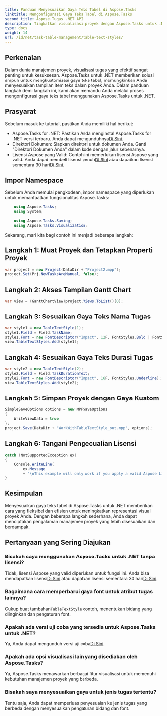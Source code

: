 ```yaml
---
title: Panduan Menyesuaikan Gaya Teks Tabel di Aspose.Tasks
linktitle: Mengonfigurasi Gaya Teks Tabel di Aspose.Tasks
second_title: Aspose.Tugas .NET API
description: Tingkatkan visualisasi proyek dengan Aspose.Tasks untuk .NET. Pelajari cara mengonfigurasi gaya teks tabel langkah demi langkah. Meningkatkan efisiensi dan presentasi.
type: docs
weight: 14
url: /id/net/task-table-management/table-text-styles/
---
```

## Perkenalan
Dalam dunia manajemen proyek, visualisasi tugas yang efektif sangat penting untuk kesuksesan. Aspose.Tasks untuk .NET memberikan solusi ampuh untuk mengkustomisasi gaya teks tabel, memungkinkan Anda menyesuaikan tampilan item teks dalam proyek Anda. Dalam panduan langkah demi langkah ini, kami akan memandu Anda melalui proses mengonfigurasi gaya teks tabel menggunakan Aspose.Tasks untuk .NET.
## Prasyarat
Sebelum masuk ke tutorial, pastikan Anda memiliki hal berikut:
- Aspose.Tasks for .NET: Pastikan Anda menginstal Aspose.Tasks for .NET versi terbaru. Anda dapat mengunduhnya[Di Sini](https://releases.aspose.com/tasks/net/).
- Direktori Dokumen: Siapkan direktori untuk dokumen Anda. Ganti "Direktori Dokumen Anda" dalam kode dengan jalur sebenarnya.
-  Lisensi Aspose yang Valid: Contoh ini memerlukan lisensi Aspose yang valid. Anda dapat membeli lisensi penuh[Di Sini](https://purchase.aspose.com/buy) atau dapatkan lisensi sementara 30 hari[Di Sini](https://purchase.aspose.com/temporary-license/).
## Impor Namespace
Sebelum Anda memulai pengkodean, impor namespace yang diperlukan untuk memanfaatkan fungsionalitas Aspose.Tasks:
```csharp
    using Aspose.Tasks;
    using System;
    
    using Aspose.Tasks.Saving;
    using Aspose.Tasks.Visualization;
```
Sekarang, mari kita bagi contoh ini menjadi beberapa langkah:
## Langkah 1: Muat Proyek dan Tetapkan Properti Proyek
```csharp
var project = new Project(DataDir + "Project2.mpp");
project.Set(Prj.NewTasksAreManual, false);
```
## Langkah 2: Akses Tampilan Gantt Chart
```csharp
var view = (GanttChartView)project.Views.ToList()[0];
```
## Langkah 3: Sesuaikan Gaya Teks Nama Tugas
```csharp
var style1 = new TableTextStyle(1);
style1.Field = Field.TaskName;
style1.Font = new FontDescriptor("Impact", 12F, FontStyles.Bold | FontStyles.Italic);
view.TableTextStyles.Add(style1);
```
## Langkah 4: Sesuaikan Gaya Teks Durasi Tugas
```csharp
var style2 = new TableTextStyle(2);
style2.Field = Field.TaskDurationText;
style2.Font = new FontDescriptor("Impact", 16F, FontStyles.Underline);
view.TableTextStyles.Add(style2);
```
## Langkah 5: Simpan Proyek dengan Gaya Kustom
```csharp
SimpleSaveOptions options = new MPPSaveOptions
{
    WriteViewData = true
};
project.Save(DataDir + "WorkWithTableTextStyle_out.mpp", options);
```
## Langkah 6: Tangani Pengecualian Lisensi
```csharp
catch (NotSupportedException ex)
{
    Console.WriteLine(
        ex.Message
        + "\nThis example will only work if you apply a valid Aspose License. You can purchase a full license or get a 30-day temporary license from [Aspose](http://www.aspose.com/purchase/default.aspx).");
}
```
## Kesimpulan
Menyesuaikan gaya teks tabel di Aspose.Tasks untuk .NET memberikan cara yang fleksibel dan efisien untuk meningkatkan representasi visual proyek Anda. Dengan beberapa langkah sederhana, Anda dapat menciptakan pengalaman manajemen proyek yang lebih disesuaikan dan berdampak.
## Pertanyaan yang Sering Diajukan
### Bisakah saya menggunakan Aspose.Tasks untuk .NET tanpa lisensi?
 Tidak, lisensi Aspose yang valid diperlukan untuk fungsi ini. Anda bisa mendapatkan lisensi[Di Sini](https://purchase.aspose.com/buy) atau dapatkan lisensi sementara 30 hari[Di Sini](https://purchase.aspose.com/temporary-license/).
### Bagaimana cara memperbarui gaya font untuk atribut tugas lainnya?
 Cukup buat tambahan`TableTextStyle` contoh, menentukan bidang yang diinginkan dan pengaturan font.
### Apakah ada versi uji coba yang tersedia untuk Aspose.Tasks untuk .NET?
 Ya, Anda dapat mengunduh versi uji coba[Di Sini](https://releases.aspose.com/).
### Apakah ada opsi visualisasi lain yang disediakan oleh Aspose.Tasks?
Ya, Aspose.Tasks menawarkan berbagai fitur visualisasi untuk memenuhi kebutuhan manajemen proyek yang berbeda.
### Bisakah saya menyesuaikan gaya untuk jenis tugas tertentu?
Tentu saja, Anda dapat memperluas penyesuaian ke jenis tugas yang berbeda dengan menyesuaikan pengaturan bidang dan font.